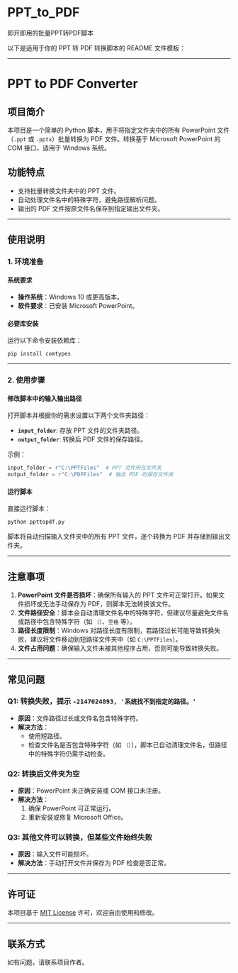 # PPT_to_PDF
即开即用的批量PPT转PDF脚本

以下是适用于你的 PPT 转 PDF 转换脚本的 README 文件模板：

---

# PPT to PDF Converter

## 项目简介
本项目是一个简单的 Python 脚本，用于将指定文件夹中的所有 PowerPoint 文件（`.ppt` 或 `.pptx`）批量转换为 PDF 文件。转换基于 Microsoft PowerPoint 的 COM 接口，适用于 Windows 系统。

## 功能特点
- 支持批量转换文件夹中的 PPT 文件。
- 自动处理文件名中的特殊字符，避免路径解析问题。
- 输出的 PDF 文件按原文件名保存到指定输出文件夹。

---

## 使用说明

### 1. 环境准备
#### 系统要求
- **操作系统**：Windows 10 或更高版本。
- **软件要求**：已安装 Microsoft PowerPoint。

#### 必要库安装
运行以下命令安装依赖库：
```bash
pip install comtypes
```

---

### 2. 使用步骤
#### 修改脚本中的输入输出路径
打开脚本并根据你的需求设置以下两个文件夹路径：
- **`input_folder`**: 存放 PPT 文件的文件夹路径。
- **`output_folder`**: 转换后 PDF 文件的保存路径。

示例：
```python
input_folder = r"C:\PPTFiles"  # PPT 文件所在文件夹
output_folder = r"C:\PDFFiles"  # 输出 PDF 的保存文件夹
```

#### 运行脚本
直接运行脚本：
```bash
python ppttopdf.py
```
脚本将自动扫描输入文件夹中的所有 PPT 文件，逐个转换为 PDF 并存储到输出文件夹。

---

## 注意事项
1. **PowerPoint 文件是否损坏**：确保所有输入的 PPT 文件可正常打开。如果文件损坏或无法手动保存为 PDF，则脚本无法转换该文件。
2. **文件路径安全**：脚本会自动清理文件名中的特殊字符，但建议尽量避免文件名或路径中包含特殊字符（如 `（）`、`空格` 等）。
3. **路径长度限制**：Windows 对路径长度有限制，若路径过长可能导致转换失败，建议将文件移动到短路径文件夹中（如 `C:\PPTFiles`）。
4. **文件占用问题**：确保输入文件未被其他程序占用，否则可能导致转换失败。

---

## 常见问题
### Q1: 转换失败，提示 `-2147024893, '系统找不到指定的路径。'`
- **原因**：文件路径过长或文件名包含特殊字符。
- **解决方法**：
  - 使用短路径。
  - 检查文件名是否包含特殊字符（如 `（）`），脚本已自动清理文件名，但路径中的特殊字符仍需手动检查。

### Q2: 转换后文件夹为空
- **原因**：PowerPoint 未正确安装或 COM 接口未注册。
- **解决方法**：
  1. 确保 PowerPoint 可正常运行。
  2. 重新安装或修复 Microsoft Office。

### Q3: 其他文件可以转换，但某些文件始终失败
- **原因**：输入文件可能损坏。
- **解决方法**：手动打开文件并保存为 PDF 检查是否正常。

---

## 许可证
本项目基于 [MIT License](https://opensource.org/licenses/MIT) 许可，欢迎自由使用和修改。

---

## 联系方式
如有问题，请联系项目作者。
